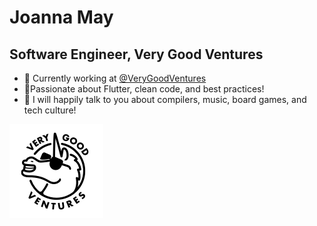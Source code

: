 # Joanna May
## Software Engineer, Very Good Ventures

- 🦄 Currently working at [@VeryGoodVentures](https://github.com/VeryGoodOpenSource/)
- 📱Passionate about Flutter, clean code, and best practices!
- 💓 I will happily talk to you about compilers, music, board games, and tech culture!

[![Very Good Ventures](https://github.com/VGVentures/Very-Good-Brand/raw/main/logos/icon-unicorn/unicorn-vgv-black-inset-round.png)](https://verygood.ventures)
